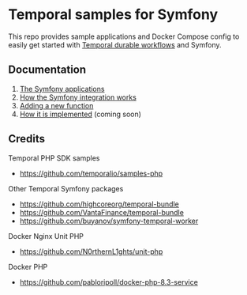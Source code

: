 # Temporal samples for Symfony

This repo provides sample applications and Docker Compose config to easily get started with [Temporal durable workflows](https://temporal.io/) and Symfony.

## Documentation

1. [The Symfony applications](https://github.com/feuzeu/temporal-symfony-samples/wiki/1.-The-Symfony-applications)
2. [How the Symfony integration works](https://github.com/feuzeu/temporal-symfony-samples/wiki/2.-How-the-Symfony-integration-works)
3. [Adding a new function](https://github.com/feuzeu/temporal-symfony-samples/wiki/3.-Adding-a-new-function)
4. [How it is implemented](https://github.com/feuzeu/temporal-symfony-samples/wiki/4.-How-it-is-implemented) (coming soon)

## Credits

Temporal PHP SDK samples
- https://github.com/temporalio/samples-php

Other Temporal Symfony packages
- https://github.com/highcoreorg/temporal-bundle
- https://github.com/VantaFinance/temporal-bundle
- https://github.com/buyanov/symfony-temporal-worker

Docker Nginx Unit PHP
- https://github.com/N0rthernL1ghts/unit-php

Docker PHP
- https://github.com/pabloripoll/docker-php-8.3-service
